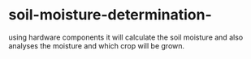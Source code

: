 # soil-moisture-determination-
using hardware components it will calculate the soil moisture and also analyses the moisture and which crop will be grown.
